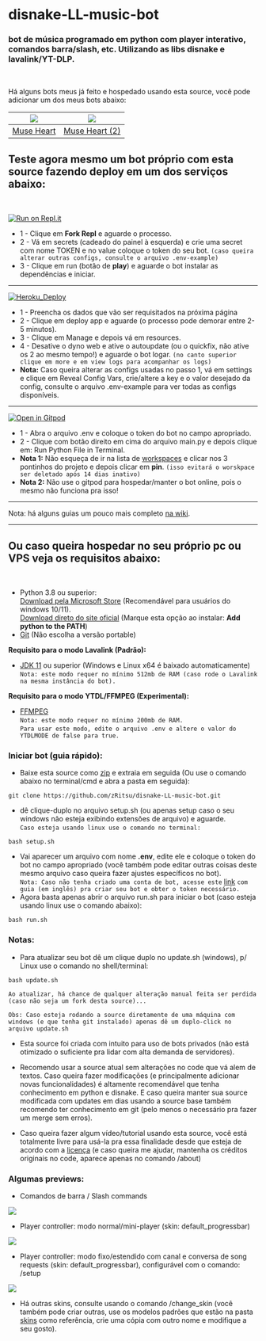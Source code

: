 # disnake-LL-music-bot
### bot de música programado em python com player interativo, comandos barra/slash, etc. Utilizando as libs disnake e lavalink/YT-DLP.
<br/>

Há alguns bots meus já feito e hospedado usando esta source, você pode adicionar um dos meus bots abaixo: 

| ![](https://cdn.discordapp.com/avatars/784891594306093101/bb5355bb0fd46eaca1b89a983d8f4c15.png) | ![](https://cdn.discordapp.com/avatars/825460549419794462/8259b8ec375691b26e964187130a3edf.png) |
|---------------------------------------------------------------------------------------------------------------------|---------------------------------------------------------------------------------------------------------------------|
| [Muse Heart](https://dsc.gg/muse-heart-music) | [Muse Heart (2)](https://dsc.gg/muse-heart-music-2)|

## Teste agora mesmo um bot próprio com esta source fazendo deploy em um dos serviços abaixo:
</br>

[![Run on Repl.it](https://repl.it/badge/github/zRitsu/disnake-LL-music-bot.git)](https://replit.com/@xRitsu/Discord-Music-Bot-Disnake)

* 1 - Clique em **Fork Repl** e aguarde o processo.
* 2 - Vá em secrets (cadeado do painel à esquerda) e crie uma secret com nome TOKEN e no value coloque o token do seu bot. `(caso queira alterar outras configs, consulte o arquivo .env-example)`
* 3 - Clique em run (botão de **play**) e aguarde o bot instalar as dependências e iniciar.

---
[![Heroku_Deploy](https://www.herokucdn.com/deploy/button.svg)](https://heroku.com/deploy?template=https://github.com/zRitsu/disnake-LL-music-bot/tree/main)

* 1 - Preencha os dados que vão ser requisitados na próxima página
* 2 - Clique em deploy app e aguarde (o processo pode demorar entre 2-5 minutos).
* 3 - Clique em Manage e depois vá em resources.
* 4 - Desative o dyno web e ative o autoupdate (ou o quickfix, não ative os 2 ao mesmo tempo!) e aguarde o bot logar. `(no canto superior clique em more e em view logs para acompanhar os logs)`
* **Nota:** Caso queira alterar as configs usadas no passo 1, vá em settings e clique em Reveal Config Vars, crie/altere a key e o valor desejado da config, consulte o arquivo .env-example para ver todas as configs disponíveis.

---
[![Open in Gitpod](https://gitpod.io/button/open-in-gitpod.svg)](https://gitpod.io/#https://github.com/zRitsu/disnake-LL-music-bot)

* 1 - Abra o arquivo .env e coloque o token do bot no campo apropriado. 
* 2 - Clique com botão direito em cima do arquivo main.py e depois clique em: Run Python File in Terminal.
* **Nota 1:** Não esqueça de ir na lista de [workspaces](https://gitpod.io/workspaces) e clicar nos 3 pontinhos do projeto e depois clicar em **pin**. `(isso evitará o worskpace ser deletado após 14 dias inativo)`
* **Nota 2:** Não use o gitpod para hospedar/manter o bot online, pois o mesmo não funciona pra isso!

---

Nota: há alguns guias um pouco mais completo [na wiki]((https://github.com/zRitsu/disnake-LL-music-bot/wiki)).

---

## Ou caso queira hospedar no seu próprio pc ou VPS veja os requisitos abaixo:
<br/>

* Python 3.8 ou superior:<br/>
[Download pela Microsoft Store](https://apps.microsoft.com/store/detail/9PJPW5LDXLZ5?hl=pt-br&gl=BR) (Recomendável para usuários do windows 10/11).<br/>
[Download direto do site oficial](https://www.python.org/downloads/) (Marque esta opção ao instalar: **Add python to the PATH**)
* [Git](https://git-scm.com/downloads) (Não escolha a versão portable)</br>

**Requisito para o modo Lavalink (Padrão):**
* [JDK 11](https://www.azul.com/downloads) ou superior (Windows e Linux x64 é baixado automaticamente)</br>
`Nota: este modo requer no mínimo 512mb de RAM (caso rode o Lavalink na mesma instância do bot).`

**Requisito para o modo YTDL/FFMPEG (Experimental):**
* [FFMPEG](https://pt.wikihow.com/Instalar-o-FFmpeg-no-Windows)</br>
`Nota: este modo requer no mínimo 200mb de RAM.`</br>
`Para usar este modo, edite o arquivo .env e altere o valor do YTDLMODE de false para true.`

### Iniciar bot (guia rápido):

* Baixe esta source como [zip](https://github.com/zRitsu/disnake-LL-music-bot/archive/refs/heads/main.zip) e extraia em seguida (Ou use o comando abaixo no terminal/cmd e abra a pasta em seguida):
```shell
git clone https://github.com/zRitsu/disnake-LL-music-bot.git
```
* dê clique-duplo no arquivo setup.sh (ou apenas setup caso o seu windows não esteja exibindo extensões de arquivo) e aguarde.</br>
`Caso esteja usando linux use o comando no terminal:` 
```shell
bash setup.sh
```
* Vai aparecer um arquivo com nome **.env**, edite ele e coloque o token do bot no campo apropriado (você também pode editar outras coisas deste mesmo arquivo caso queira fazer ajustes específicos no bot).</br>
`Nota: Caso não tenha criado uma conta de bot, acesse este` [link](https://docs.disnake.dev/en/latest/discord.html) `com guia (em inglês) pra criar seu bot e obter o token necessário.` 
* Agora basta apenas abrir o arquivo run.sh para iniciar o bot (caso esteja usando linux use o comando abaixo):
```shell
bash run.sh
```

### Notas:

* Para atualizar seu bot dê um clique duplo no update.sh (windows), p/ Linux use o comando no shell/terminal:
```shell
bash update.sh
```
`Ao atualizar, há chance de qualquer alteração manual feita ser perdida (caso não seja um fork desta source)...`<br/>

`Obs: Caso esteja rodando a source diretamente de uma máquina com windows (e que tenha git instalado) apenas dê um duplo-click no arquivo update.sh`

* Esta source foi criada com intuito para uso de bots privados (não está otimizado o suficiente pra lidar com alta demanda de servidores).

* Recomendo usar a source atual sem alterações no code que vá alem de textos. Caso queira fazer modificações (e principalmente adicionar novas funcionalidades) é altamente recomendável que tenha conhecimento em python e disnake. E caso queira manter sua source modificada com updates em dias usando a source base também recomendo ter conhecimento em git (pelo menos o necessário pra fazer um merge sem erros).

* Caso queira fazer algum vídeo/tutorial usando esta source, você está totalmente livre para usá-la pra essa finalidade desde que esteja de acordo com a [licença](/LICENSE) (e caso queira me ajudar, mantenha os créditos originais no code, aparece apenas no comando /about)



### Algumas previews:

- Comandos de barra / Slash commands

![](https://media.discordapp.net/attachments/554468640942981147/944942596814426122/unknown.png)

- Player controller: modo normal/mini-player (skin: default_progressbar)

![](https://media.discordapp.net/attachments/554468640942981147/944942948406153276/unknown.png)

- Player controller: modo fixo/estendido com canal e conversa de song requests (skin: default_progressbar), configurável com o comando: /setup

![](https://media.discordapp.net/attachments/554468640942981147/944945573834936340/unknown.png)

* Há outras skins, consulte usando o comando /change_skin (você também pode criar outras, use os modelos padrões que estão na pasta [skins](utils/music/skins/) como referência, crie uma cópia com outro nome e modifique a seu gosto).